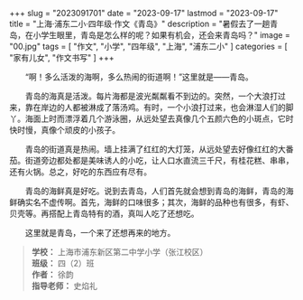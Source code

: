 +++
slug = "2023091701"
date = "2023-09-17"
lastmod = "2023-09-17"
title = "上海·浦东二小·四年级·作文《青岛》"
description = "暑假去了一趟青岛，在小学生眼里，青岛是怎么样的呢？如果有机会，还会来青岛吗？"
image = "00.jpg"
tags = [ "作文", "小学", "四年级", "上海", "浦东二小" ]
categories = [ "家有儿女", "作文书写" ]
+++

&emsp;&emsp;“啊！多么活泼的海啊，多么热闹的街道啊！”这里就是——青岛。

&emsp;&emsp;青岛的海真是活泼。每片海都是波光粼粼看不到边的。突然，一个大浪打过来，靠在岸边的人都被淋成了落汤鸡。有时，一个小浪打过来，也会淋湿人们的脚丫。海面上时而漂浮着几个游泳圈，从远处望去真像几个五颜六色的小斑点，它时快时慢，真像个顽皮的小孩子。

&emsp;&emsp;青岛的街道真是热闹。墙上挂满了红红的大灯笼，从远处望去好像红红的大番茄。街道旁边都处都是美味诱人的小吃，让人口水直流三千尺，有桂花糕、串串，还有火锅。总之，好吃的东西应有尽有。

&emsp;&emsp;青岛的海鲜真是好吃。说到去青岛，人们首先就会想到青岛的海鲜，青岛的海鲜确实名不虚传啊。首先，海鲜的口味很多；其次，海鲜的品种也有很多，有虾、贝壳等。再搭配上青岛特有的酒，真叫人吃了还想吃。

&emsp;&emsp;这里就是青岛，一个来了还想再来的地方。

> **学校：** 上海市浦东新区第二中学小学（张江校区）
> <br/>**班级：** 四（2）班
> <br/>**作者：** 徐韵
> <br/>**指导老师：** 史焰礼
